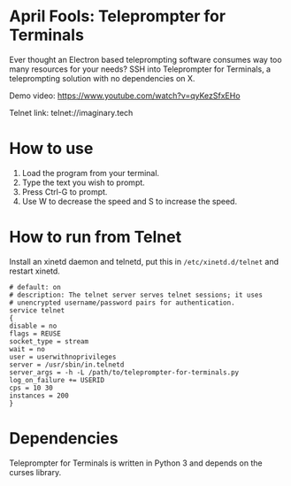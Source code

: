 # April Fools: Teleprompter for Terminals
Ever thought an Electron based teleprompting software consumes way too many resources for your needs? SSH into Teleprompter for Terminals, a teleprompting solution with no dependencies on X.

Demo video: https://www.youtube.com/watch?v=qyKezSfxEHo

Telnet link: telnet://imaginary.tech

# How to use
1. Load the program from your terminal.
2. Type the text you wish to prompt.
3. Press Ctrl-G to prompt.
4. Use W to decrease the speed and S to increase the speed.

# How to run from Telnet
Install an xinetd daemon and telnetd, put this in `/etc/xinetd.d/telnet` and restart xinetd.
```
# default: on
# description: The telnet server serves telnet sessions; it uses
# unencrypted username/password pairs for authentication.
service telnet
{
disable = no
flags = REUSE
socket_type = stream
wait = no
user = userwithnoprivileges
server = /usr/sbin/in.telnetd
server_args = -h -L /path/to/teleprompter-for-terminals.py
log_on_failure += USERID
cps = 10 30
instances = 200
}
```
# Dependencies
Teleprompter for Terminals is written in Python 3 and depends on the curses library.
